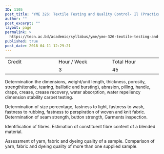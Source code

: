 ```yaml
---
ID: 1105
post_title: 'YME 326: Textile Testing and Quality Control- Il (Practical)'
author: ""
post_excerpt: ""
layout: page
permalink: >
  https://tecn.ac.bd/academic/syllabus/yme/yme-326-textile-testing-and-quality-control-il-practical
published: true
post_date: 2018-04-11 12:29:21
---
```

<table width="624">
<tbody>
<tr>
<td width="205">Credit</td>
<td width="219">Hour / Week</td>
<td width="200">Total Hour</td>
</tr>
<tr>
<td width="205"></td>
<td width="219">3</td>
<td width="200">45</td>
</tr>
</tbody>
</table>
Determination the dimensions, weight/unit length, thickness, porosity, strength(tensile, tearing, ballistic and bursting), abrasion, pilling, handle, drape, crease, crease recovery, water absorption, water repellency dimension stability carpet testing.

Determination of size percentage, fastness to light, fastness to wash, fastness to rubbing, fastness to perspiration of woven and knit fabric. Determination of seam strength, button strength, Garments inspection.

Identification of fibres. Estimation of constituent fibre content of a blended material.

Assessment of yarn, fabric and dyeing quality of a sample. Comparison of yarn, fabric and dyeing quality of more than one supplied sample.